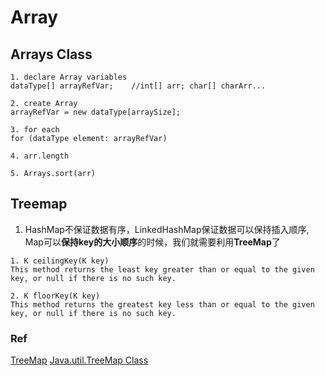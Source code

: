 # Array

## Arrays Class

```text
1. declare Array variables
dataType[] arrayRefVar;    //int[] arr; char[] charArr...

2. create Array
arrayRefVar = new dataType[arraySize];

3. for each
for (dataType element: arrayRefVar)

4. arr.length

5. Arrays.sort(arr)
```

## Treemap

1. HashMap不保证数据有序，LinkedHashMap保证数据可以保持插入顺序, Map可以**保持key的大小顺序**的时候，我们就需要利用**TreeMap**了

```text
1. K ceilingKey(K key)
This method returns the least key greater than or equal to the given key, or null if there is no such key.

2. K floorKey(K key)
This method returns the greatest key less than or equal to the given key, or null if there is no such key.
```

### Ref

[TreeMap](http://wiki.jikexueyuan.com/project/java-enhancement/java-twentyseven.html) [Java.util.TreeMap Class](https://www.tutorialspoint.com/java/util/java_util_treemap.htm)

